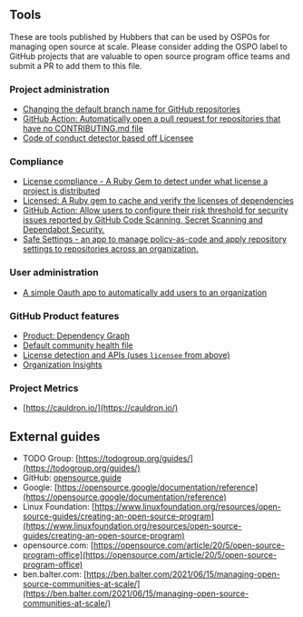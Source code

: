 ## Tools

These are tools published by Hubbers that can be used by OSPOs for managing open source at scale. Please consider adding the OSPO label to GitHub projects that are valuable to open source program office teams and submit a PR to add them to this file.

### Project administration

- [Changing the default branch name for GitHub repositories](https://github.com/github/renaming#renaming-existing-branches)
- [GitHub Action: Automatically open a pull request for repositories that have no CONTRIBUTING.md file](https://github.com/github/automatic-contrib-prs)
- [Code of conduct detector based off Licensee](https://github.com/benbalter/coconductor)

### Compliance

- [License compliance - A Ruby Gem to detect under what license a project is distributed](https://github.com/licensee/licensee)
- [Licensed: A Ruby gem to cache and verify the licenses of dependencies](https://github.com/github/licensed)
- [GitHub Action: Allow users to configure their risk threshold for security issues reported by GitHub Code Scanning, Secret Scanning and Dependabot Security.](https://github.com/marketplace/actions/ghascompliance)
- [Safe Settings - an app to manage policy-as-code and apply repository settings to repositories across an organization.](https://github.com/github/safe-settings)

### User administration

- [A simple Oauth app to automatically add users to an organization](https://github.com/benbalter/add-to-org)

### GitHub Product features

- [Product: Dependency Graph](https://docs.github.com/en/code-security/supply-chain-security/understanding-your-software-supply-chain/about-the-dependency-graph#supported-package-ecosystems)
- [Default community health file](https://docs.github.com/en/communities/setting-up-your-project-for-healthy-contributions/creating-a-default-community-health-file)
- [License detection and APIs (uses `licensee` from above)](https://docs.github.com/en/rest/reference/licenses)
- [Organization Insights](https://docs.github.com/en/enterprise-cloud@latest/organizations/collaborating-with-groups-in-organizations/viewing-insights-for-your-organization)

### Project Metrics

- [https://cauldron.io/](https://cauldron.io/)

## External guides

- TODO Group: [https://todogroup.org/guides/](https://todogroup.org/guides/)
- GitHub: [opensource.guide](opensource.guide)
- Google: [https://opensource.google/documentation/reference](https://opensource.google/documentation/reference)
- Linux Foundation: [https://www.linuxfoundation.org/resources/open-source-guides/creating-an-open-source-program](https://www.linuxfoundation.org/resources/open-source-guides/creating-an-open-source-program)
- opensource.com: [https://opensource.com/article/20/5/open-source-program-office](https://opensource.com/article/20/5/open-source-program-office)
- ben.balter.com: [https://ben.balter.com/2021/06/15/managing-open-source-communities-at-scale/](https://ben.balter.com/2021/06/15/managing-open-source-communities-at-scale/)
